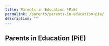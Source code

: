 ```yaml
---
title: Parents in Education (PiE)
permalink: /parents/parents-in-education-pie/
description: ""
---
```

## Parents in Education (PiE)
